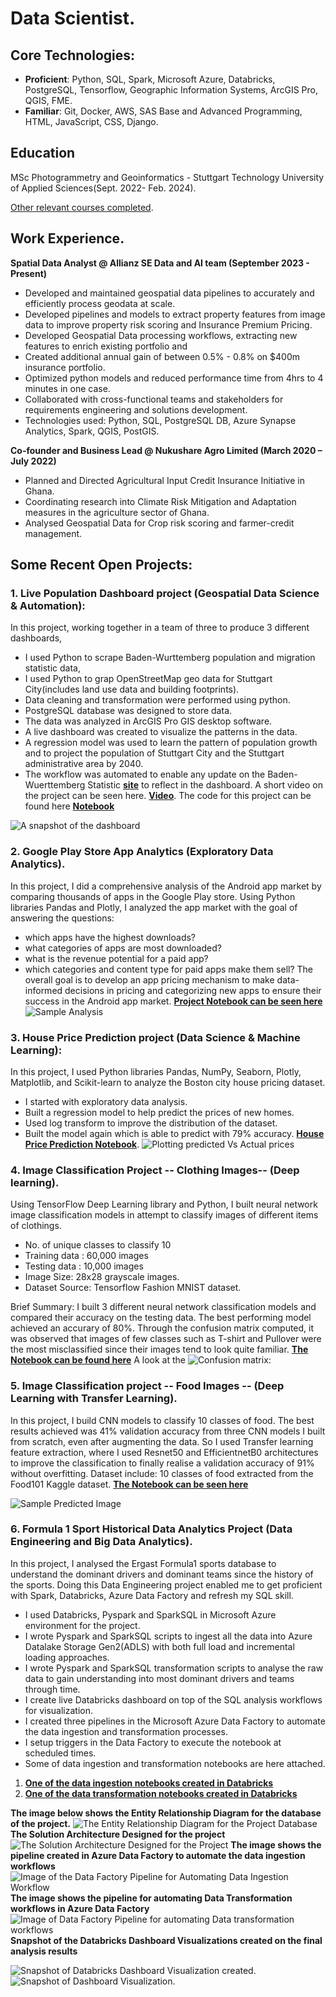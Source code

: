 # Data Scientist.

## Core Technologies: 
- **Proficient**: Python, SQL, Spark, Microsoft Azure, Databricks, PostgreSQL, Tensorflow, Geographic Information Systems, ArcGIS Pro, QGIS, FME.   
- **Familiar**: Git, Docker, AWS, SAS Base and Advanced Programming, HTML, JavaScript, CSS, Django.

## Education
MSc Photogrammetry and Geoinformatics - Stuttgart Technology University of Applied Sciences(Sept. 2022- Feb. 2024).

[Other relevant courses completed](https://drive.google.com/file/d/1XITClVEXs65wSQ_GCgq-y1CT8l9H8U9q/view?usp=sharing).

## Work Experience.
**Spatial Data Analyst @ Allianz SE Data and AI team (September 2023 - Present)**
- Developed and maintained geospatial data pipelines to accurately and efficiently process geodata at scale.
- Developed pipelines and models to extract property features from image data to improve property risk scoring and Insurance Premium Pricing.
- Developed Geospatial Data processing workflows, extracting new features to enrich existing portfolio and
- Created additional annual gain of between 0.5% - 0.8% on $400m insurance portfolio.
- Optimized python models and reduced performance time from 4hrs to 4 minutes in one case.
- Collaborated with cross-functional teams and stakeholders for requirements engineering and solutions development.
- Technologies used: Python, SQL, PostgreSQL DB, Azure Synapse Analytics, Spark, QGIS, PostGIS.

**Co-founder and Business Lead @ Nukushare Agro Limited (March 2020 – July 2022)**
- Planned and Directed Agricultural Input Credit Insurance Initiative in Ghana.
- Coordinating research into Climate Risk Mitigation and Adaptation measures in the agriculture sector of Ghana.
- Analysed Geospatial Data for Crop risk scoring and farmer-credit management.


## Some Recent Open Projects:

### 1. Live Population Dashboard project (Geospatial Data Science & Automation):
In this project, working together in a team of three to produce 3 different dashboards, 
- I used Python to scrape Baden-Wurttemberg population and migration statistic data,
- I used Python to grap OpenStreetMap geo data for Stuttgart City(includes land use data and building footprints).
- Data cleaning and transformation were performed using python.
- PostgreSQL database was designed to store data.
- The data was analyzed in ArcGIS Pro GIS desktop software.
- A live dashboard was created to visualize the patterns in the data.
- A regression model was used to learn the pattern of population growth and to project the population of Stuttgart City and the Stuttgart administrative area by 2040.
- The workflow was automated to enable any update on the Baden-Wuerttemberg Statistic [**site**](https://www.statistik-bw.de/) to reflect in the dashboard. 
A short video on the project can be seen here. [**Video**](https://youtu.be/H-GCY9xvKJI).
The code for this project can be found here [**Notebook**](https://github.com/skdarkey/portfolio/blob/main/Population%20Dashboard%20Codebase.ipynb)

![A snapshot of the dashboard](assets/images/Stuttgart_Dashboard_c.png)


### 2. Google Play Store App Analytics (Exploratory Data Analytics).
In this project, I did a comprehensive analysis of the Android app market by comparing thousands of apps in the Google Play store. Using Python libraries Pandas and Plotly, I analyzed the app market with the goal of answering the questions:
- which apps have the highest downloads?
- what categories of apps are most downloaded?
- what is the revenue potential for a paid app?
- which categories and content type for paid apps make them sell?
The overall goal is to develop an app pricing mechanism to make data-informed decisions in pricing and categorizing new apps to ensure their success in the Android app market.
[**Project Notebook can be seen here**](https://colab.research.google.com/drive/1D30kB7bMBgJ77mZqfdnClBh7lHJQi39B)
![Sample Analysis](assets/images/How_Much_can_paid_app_earn.png)


### 3. House Price Prediction project (Data Science & Machine Learning):
In this project, I used Python libraries Pandas, NumPy, Seaborn, Plotly, Matplotlib, and Scikit-learn to analyze the Boston city house pricing dataset.
- I started with exploratory data analysis.
- Built a regression model to help predict the prices of new homes.
- Used log transform to improve the distribution of the dataset.
- Built the model again which is able to predict with 79% accuracy. 
[**House Price Prediction Notebook**](https://colab.research.google.com/drive/1OOQvevXED8NoMMzUQfUndf0gVJGpq5Yi).
![Plotting predicted Vs Actual prices](assets/images/House_prices_predicted_vs_actual.png)


### 4. Image Classification Project -- Clothing Images-- (Deep learning).
Using TensorFlow Deep Learning library and Python, I built neural network image classification models in attempt to classify images of different items of clothings.

- No. of unique classes to classify 10
- Training data : 60,000 images
- Testing data : 10,000 images
- Image Size: 28x28 grayscale images.
- Dataset Source: Tensorflow Fashion MNIST dataset.
  
Brief Summary: I built 3 different neural network classification models and compared their accuracy on the testing data. The best performing model achieved an accurary of 80%. Through the confusion matrix computed, it was observed that images of few classes such as T-shirt and Pullover were the most misclassified since their images tend to look quite familiar.
[**The Notebook can be found here**](https://colab.research.google.com/drive/1i6y2JXadmIrjE873T11gfYiIgEAa6FgL)
A look at the ![Confusion matrix:](assets/images/Confusion_matrix.png) 


### 5. Image Classification project -- Food Images -- (Deep Learning with Transfer Learning).
In this project, I build CNN models to classify 10 classes of food. The best results achieved was 41% validation accuracy from three CNN models I built from scratch, even after augmenting the data. So I used Transfer learning feature extraction, where I used Resnet50 and EfficientnetB0 architectures to improve the classification to finally realise a validation accuracy of 91% without overfitting.
Dataset include: 10 classes of food extracted from the Food101 Kaggle dataset.
[**The Notebook can be seen here**](https://colab.research.google.com/drive/1KvDgqY_AbeXMGU4wDhzV2OwbzC0zjNG3)

![Sample Predicted Image](assets/images/hamburger.png)


### 6. Formula 1 Sport Historical Data Analytics Project (Data Engineering and Big Data Analytics).
In this project, I analysed the Ergast Formula1 sports database to understand the dominant drivers and dominant teams since the history of the sports. Doing this Data Engineering project enabled me to get proficient with Spark, Databricks, Azure Data Factory and refresh my SQL skill. 
- I used Databricks, Pyspark and SparkSQL in Microsoft Azure environment for the project.
- I wrote Pyspark and SparkSQL scripts to ingest all the data into Azure Datalake Storage Gen2(ADLS) with both full load and incremental loading approaches.
- I wrote Pyspark and SparkSQL transformation scripts to analyse the raw data to gain understanding into most dominant drivers and teams through time.
- I create live Databricks dashboard on top of the SQL analysis workflows for visualization.
- I created three pipelines in the Microsoft Azure Data Factory to automate the data ingestion and transformation processes. 
- I setup triggers in the Data Factory to execute the notebook at scheduled times.
- Some of data ingestion and transformation notebooks are here attached.
1. [**One of the data ingestion notebooks created in Databricks**](https://colab.research.google.com/drive/1B1RyZXKaKAch4rIhT3rrFJgVNtYjS_dI)
2. [**One of the data transformation notebooks created in Databricks**](https://colab.research.google.com/drive/1frDClq001cLnjAs5c0cHbjpnQrLo-xe6)

**The image below shows the Entity Relationship Diagram for the database of the project.**
![The Entity Relationship Diagram for the Project Database](assets/images/f1_Entity_relationship_diagram.png)
**The Solution Architecture Designed for the project**
![The Solution Architecture Designed for the Project](assets/images/f1_Solution_Architecture.png)
**The image shows the pipeline created in Azure Data Factory to automate the data ingestion workflows**
![Image of the Data Factory Pipeline for Automating Data Ingestion Workflow](assets/images/f1_Ingestion_notebooks_in_pipeline.png)
**The image shows the pipeline for automating Data Transformation workflows in Azure Data Factory**
![Image of Data Factory Pipeline for automating Data transformation workflows](assets/images/f1_transformation_pipeline.png)
**Snapshot of the Databricks Dashboard Visualizations created on the final analysis results**

![Snapshot of Databricks Dashboard Visualization created](assets/images/f1_Dashboard_1.png).
![Snapshot of Dashboard Visualization](assets/images/f1_Dashboard_2.png).







 





